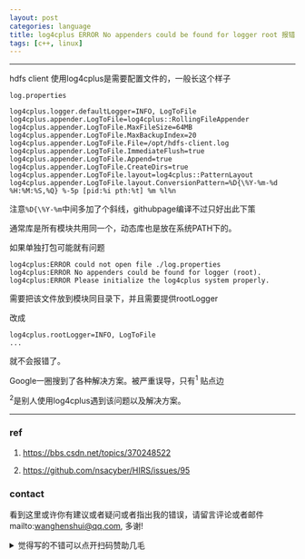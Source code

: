 ```yaml
---
layout: post
categories: language
title: log4cplus ERROR No appenders could be found for logger root 报错
tags: [c++, linux]
---
```


  

---

hdfs client 使用log4cplus是需要配置文件的，一般长这个样子

`log.properties`

```
log4cplus.logger.defaultLogger=INFO, LogToFile
log4cplus.appender.LogToFile=log4cplus::RollingFileAppender
log4cplus.appender.LogToFile.MaxFileSize=64MB
log4cplus.appender.LogToFile.MaxBackupIndex=20
log4cplus.appender.LogToFile.File=/opt/hdfs-client.log
log4cplus.appender.LogToFile.ImmediateFlush=true
log4cplus.appender.LogToFile.Append=true
log4cplus.appender.LogToFile.CreateDirs=true 
log4cplus.appender.LogToFile.layout=log4cplus::PatternLayout
log4cplus.appender.LogToFile.layout.ConversionPattern=%D{\%Y-%m-%d %H:%M:%S,%Q} %-5p [pid:%i pth:%t] %m %l%n
```
注意`%D{\%Y-%m`中间多加了个斜线，githubpage编译不过只好出此下策

通常库是所有模块共用同一个，动态库也是放在系统PATH下的。



如果单独打包可能就有问题

```shell
log4cplus:ERROR could not open file ./log.properties
log4cplus:ERROR No appenders could be found for logger (root).
log4cplus:ERROR Please initialize the log4cplus system properly.
```

需要把该文件放到模块同目录下，并且需要提供rootLogger

改成

```
log4cplus.rootLogger=INFO, LogToFile
...
```

就不会报错了。



Google一圈搜到了各种解决方案。被严重误导，只有<sup>1</sup> 贴点边

<sup>2</sup>是别人使用log4cplus遇到该问题以及解决方案。

----

### ref

1. https://bbs.csdn.net/topics/370248522

2. https://github.com/nsacyber/HIRS/issues/95

   

### contact

看到这里或许你有建议或者疑问或者指出我的错误，请留言评论或者邮件mailto:wanghenshui@qq.com, 多谢! 
<details>
<summary>觉得写的不错可以点开扫码赞助几毛</summary>
<img src="https://wanghenshui.github.io/assets/wepay.png" alt="微信转账">
</details>